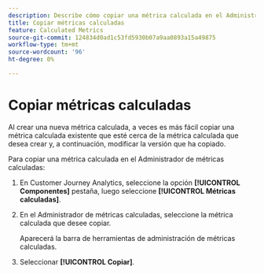```yaml
---
description: Describe cómo copiar una métrica calculada en el Administrador de métricas calculadas
title: Copiar métricas calculadas
feature: Calculated Metrics
source-git-commit: 124834d0ad1c53fd5930b07a9aa0893a15a49875
workflow-type: tm+mt
source-wordcount: '96'
ht-degree: 0%

---
```


# Copiar métricas calculadas

Al crear una nueva métrica calculada, a veces es más fácil copiar una métrica calculada existente que esté cerca de la métrica calculada que desea crear y, a continuación, modificar la versión que ha copiado.

Para copiar una métrica calculada en el Administrador de métricas calculadas:

1. En Customer Journey Analytics, seleccione la opción **[!UICONTROL Componentes]** pestaña, luego seleccione **[!UICONTROL Métricas calculadas]**.

1. En el Administrador de métricas calculadas, seleccione la métrica calculada que desee copiar.

   Aparecerá la barra de herramientas de administración de métricas calculadas.

1. Seleccionar **[!UICONTROL Copiar]**.